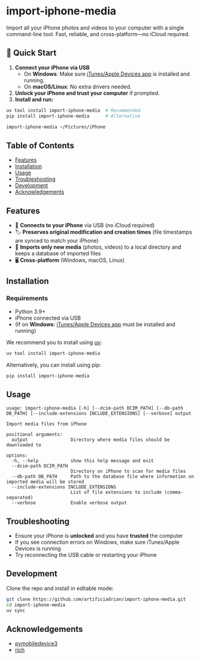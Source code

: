 # import-iphone-media

Import all your iPhone photos and videos to your computer with a single command-line tool. Fast, reliable, and cross-platform—no iCloud required.

## 🚀 Quick Start

1. **Connect your iPhone via USB**
   - On **Windows**: Make sure [iTunes/Apple Devices app](https://support.apple.com/en-us/HT210384) is installed and running.
   - On **macOS/Linux**: No extra drivers needed.
2. **Unlock your iPhone and trust your computer** if prompted.
3. **Install and run:**

```sh
uv tool install import-iphone-media  # Recommended
pip install import-iphone-media      # Alternative

import-iphone-media ~/Pictures/iPhone
```

## Table of Contents

- [Features](#features)
- [Installation](#installation)
- [Usage](#usage)
- [Troubleshooting](#troubleshooting)
- [Development](#development)
- [Acknowledgements](#acknowledgements)

## Features

- 📱 **Connects to your iPhone** via USB (no iCloud required)
- 🏷️ **Preserves original modification and creation times** (file timestamps are synced to match your iPhone)
- 📂 **Imports only new media** (photos, videos) to a local directory and keeps a database of imported files
- 🖥️ **Cross-platform** (Windows, macOS, Linux)

## Installation

### Requirements

- Python 3.9+
- iPhone connected via USB
- (If on **Windows**: [iTunes/Apple Devices app](https://support.apple.com/en-us/HT210384) must be installed and running)

We recommend you to install using [uv](https://github.com/astral-sh/uv):

```sh
uv tool install import-iphone-media
```

Alternatively, you can install using pip:

```sh
pip install import-iphone-media
```

## Usage

```
usage: import-iphone-media [-h] [--dcim-path DCIM_PATH] [--db-path DB_PATH] [--include-extensions INCLUDE_EXTENSIONS] [--verbose] output

Import media files from iPhone

positional arguments:
  output                Directory where media files should be downloaded to

options:
  -h, --help            show this help message and exit
  --dcim-path DCIM_PATH
                        Directory on iPhone to scan for media files
  --db-path DB_PATH     Path to the database file where information on imported media will be stored
  --include-extensions INCLUDE_EXTENSIONS
                        List of file extensions to include (comma-separated)
  --verbose             Enable verbose output
```

## Troubleshooting

- Ensure your iPhone is **unlocked** and you have **trusted** the computer
- If you see connection errors on Windows, make sure iTunes/Apple Devices is running
- Try reconnecting the USB cable or restarting your iPhone

## Development

Clone the repo and install in editable mode:

```sh
git clone https://github.com/artificiadrian/import-iphone-media.git
cd import-iphone-media
uv sync
```

## Acknowledgements

- [pymobiledevice3](https://github.com/doronz88/pymobiledevice3)
- [rich](https://github.com/Textualize/rich)
